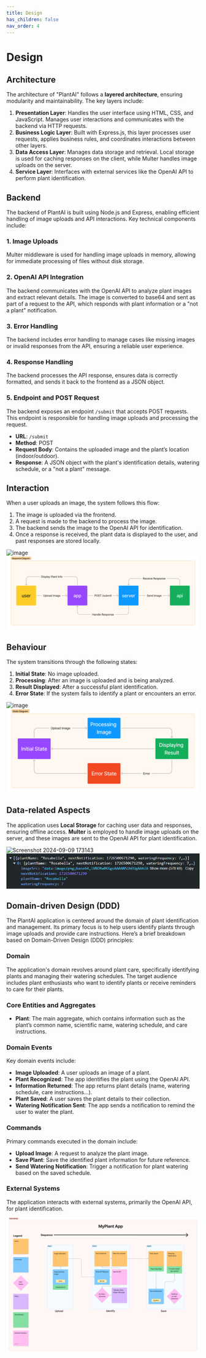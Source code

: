 ```yaml
---
title: Design
has_children: false
nav_order: 4
---
```


# Design

## Architecture
The architecture of "PlantAI" follows a **layered architecture**, ensuring modularity and maintainability. The key layers include:

1. **Presentation Layer**: Handles the user interface using HTML, CSS, and JavaScript. Manages user interactions and communicates with the backend via HTTP requests.
2. **Business Logic Layer**: Built with Express.js, this layer processes user requests, applies business rules, and coordinates interactions between other layers.
3. **Data Access Layer**: Manages data storage and retrieval. Local storage is used for caching responses on the client, while Multer handles image uploads on the server.
4. **Service Layer**: Interfaces with external services like the OpenAI API to perform plant identification.

## Backend

The backend of PlantAI is built using Node.js and Express, enabling efficient handling of image uploads and API interactions. Key technical components include:

### 1. Image Uploads
Multer middleware is used for handling image uploads in memory, allowing for immediate processing of files without disk storage.

### 2. OpenAI API Integration
The backend communicates with the OpenAI API to analyze plant images and extract relevant details. The image is converted to base64 and sent as part of a request to the API, which responds with plant information or a "not a plant" notification.

### 3. Error Handling
The backend includes error handling to manage cases like missing images or invalid responses from the API, ensuring a reliable user experience.

### 4. Response Handling
The backend processes the API response, ensures data is correctly formatted, and sends it back to the frontend as a JSON object.

### 5. Endpoint and POST Request
The backend exposes an endpoint `/submit` that accepts POST requests. This endpoint is responsible for handling image uploads and processing the request.

- **URL**: `/submit`
- **Method**: POST
- **Request Body**: Contains the uploaded image and the plant’s location (indoor/outdoor).
- **Response**: A JSON object with the plant's identification details, watering schedule, or a "not a plant" message.

## Interaction
When a user uploads an image, the system follows this flow:
1. The image is uploaded via the frontend.
2. A request is made to the backend to process the image.
3. The backend sends the image to the OpenAI API for identification.
4. Once a response is received, the plant data is displayed to the user, and past responses are stored locally.

![image](https://github.com/user-attachments/assets/2482758f-45fb-4c26-8a9b-21e923525614)
![tab1](tab1.png)

## Behaviour
The system transitions through the following states:
1. **Initial State**: No image uploaded.
2. **Processing**: After an image is uploaded and is being analyzed.
3. **Result Displayed**: After a successful plant identification.
4. **Error State**: If the system fails to identify a plant or encounters an error.

![image](https://github.com/user-attachments/assets/f85a5f29-9841-4824-8b01-5d98816d0e81)
![tab2](tab2.png)

## Data-related Aspects
The application uses **Local Storage** for caching user data and responses, ensuring offline access. **Multer** is employed to handle image uploads on the server, and these images are sent to the OpenAI API for plant identification.

![Screenshot 2024-09-09 173143](https://github.com/user-attachments/assets/23977adb-6125-4301-8c7e-6f0ef2e5029b)
![data1](data1.png)

## Domain-driven Design (DDD)
The PlantAI application is centered around the domain of plant identification and management. Its primary focus is to help users identify plants through image uploads and provide care instructions. Here’s a brief breakdown based on Domain-Driven Design (DDD) principles:

### Domain
The application's domain revolves around plant care, specifically identifying plants and managing their watering schedules. The target audience includes plant enthusiasts who want to identify plants or receive reminders to care for their plants.

### Core Entities and Aggregates
- **Plant**: The main aggregate, which contains information such as the plant’s common name, scientific name, watering schedule, and care instructions.

### Domain Events
Key domain events include:
- **Image Uploaded**: A user uploads an image of a plant.
- **Plant Recognized**: The app identifies the plant using the OpenAI API.
- **Information Returned**: The app returns plant details (name, watering schedule, care instructions...).
- **Plant Saved**: A user saves the plant details to their collection.
- **Watering Notification Sent**: The app sends a notification to remind the user to water the plant.

### Commands
Primary commands executed in the domain include:
- **Upload Image**: A request to analyze the plant image.
- **Save Plant**: Save the identified plant information for future reference.
- **Send Watering Notification**: Trigger a notification for plant watering based on the saved schedule.

### External Systems
The application interacts with external systems, primarily the OpenAI API, for plant identification.

![Eventstorming](Eventstorming.png)
